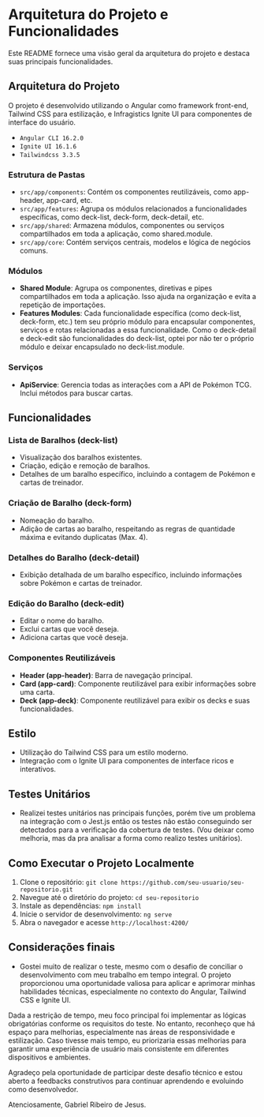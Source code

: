 # Arquitetura do Projeto e Funcionalidades

Este README fornece uma visão geral da arquitetura do projeto e destaca suas principais funcionalidades.

## Arquitetura do Projeto

O projeto é desenvolvido utilizando o Angular como framework front-end, Tailwind CSS para estilização, e Infragistics Ignite UI para componentes de interface do usuário.
- `Angular CLI 16.2.0`
- `Ignite UI 16.1.6`
- `Tailwindcss 3.3.5`


### Estrutura de Pastas

- `src/app/components`: Contém os componentes reutilizáveis, como app-header, app-card, etc.
- `src/app/features`: Agrupa os módulos relacionados a funcionalidades específicas, como deck-list, deck-form, deck-detail, etc.
- `src/app/shared`: Armazena módulos, componentes ou serviços compartilhados em toda a aplicação, como shared.module.
- `src/app/core`: Contém serviços centrais, modelos e lógica de negócios comuns.

### Módulos

- **Shared Module**: Agrupa os componentes, diretivas e pipes compartilhados em toda a aplicação. Isso ajuda na organização e evita a repetição de importações.
- **Features Modules**: Cada funcionalidade específica (como deck-list, deck-form, etc.) tem seu próprio módulo para encapsular componentes, serviços e rotas relacionadas a essa funcionalidade. Como o deck-detail e deck-edit são funcionalidades do deck-list, optei por não ter o próprio módulo e deixar encapsulado no deck-list.module.

### Serviços

- **ApiService**: Gerencia todas as interações com a API de Pokémon TCG. Inclui métodos para buscar cartas.

## Funcionalidades

### Lista de Baralhos (deck-list)

- Visualização dos baralhos existentes.
- Criação, edição e remoção de baralhos.
- Detalhes de um baralho específico, incluindo a contagem de Pokémon e cartas de treinador.

### Criação de Baralho (deck-form)

- Nomeação do baralho.
- Adição de cartas ao baralho, respeitando as regras de quantidade máxima e evitando duplicatas (Max. 4).

### Detalhes do Baralho (deck-detail)

- Exibição detalhada de um baralho específico, incluindo informações sobre Pokémon e cartas de treinador.

### Edição do Baralho (deck-edit)

- Editar o nome do baralho.
- Exclui cartas que você deseja.
- Adiciona cartas que você deseja.

### Componentes Reutilizáveis

- **Header (app-header)**: Barra de navegação principal.
- **Card (app-card)**: Componente reutilizável para exibir informações sobre uma carta.
- **Deck (app-deck)**: Componente reutilizável para exibir os decks e suas funcionalidades.

## Estilo

- Utilização do Tailwind CSS para um estilo moderno.
- Integração com o Ignite UI para componentes de interface ricos e interativos.

## Testes Unitários

- Realizei testes unitários nas principais funções, porém tive um problema na integração com o Jest.js então os testes não estão conseguindo ser detectados para a verificação da cobertura de testes. (Vou deixar como melhoria, mas da pra analisar a forma como realizo testes unitários).

## Como Executar o Projeto Localmente

1. Clone o repositório: `git clone https://github.com/seu-usuario/seu-repositorio.git`
2. Navegue até o diretório do projeto: `cd seu-repositorio`
3. Instale as dependências: `npm install`
4. Inicie o servidor de desenvolvimento: `ng serve`
5. Abra o navegador e acesse `http://localhost:4200/`

## Considerações finais

- Gostei muito de realizar o teste, mesmo com o desafio de conciliar o desenvolvimento com meu trabalho em tempo integral. O projeto proporcionou uma oportunidade valiosa para aplicar e aprimorar minhas habilidades técnicas, especialmente no contexto do Angular, Tailwind CSS e Ignite UI.

Dada a restrição de tempo, meu foco principal foi implementar as lógicas obrigatórias conforme os requisitos do teste. No entanto, reconheço que há espaço para melhorias, especialmente nas áreas de responsividade e estilização. Caso tivesse mais tempo, eu priorizaria essas melhorias para garantir uma experiência de usuário mais consistente em diferentes dispositivos e ambientes.

Agradeço pela oportunidade de participar deste desafio técnico e estou aberto a feedbacks construtivos para continuar aprendendo e evoluindo como desenvolvedor.

Atenciosamente, Gabriel Ribeiro de Jesus.
